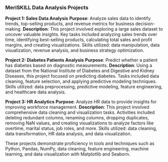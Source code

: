 ### MeriSKILL Data Analysis Projects

**Project 1: Sales Data Analysis**
**Purpose**: Analyze sales data to identify trends, top-selling products, and revenue metrics for business decision-making.
**Description**: This project involved exploring a large sales dataset to uncover valuable insights. Key tasks included analyzing sales trends over time, identifying best-selling products, calculating total sales and profit margins, and creating visualizations. Skills utilized: data manipulation, data visualization, revenue analysis, and business strategy optimization.

**Project 2: Diabetes Patients Analysis**
**Purpose**: Predict whether a patient has diabetes based on diagnostic measurements.
**Description**: Using a dataset from the National Institute of Diabetes and Digestive and Kidney Diseases, this project focused on predicting diabetes. Tasks included data cleaning, feature selection, and applying predictive modeling techniques. Skills utilized: data preprocessing, predictive modeling, feature engineering, and healthcare data analysis.

**Project 3: HR Analytics**
**Purpose**: Analyze HR data to provide insights for improving workforce management.
**Description**: This project involved comprehensive data cleaning and visualization tasks. Activities included deleting redundant columns, renaming columns, dropping duplicates, removing NaN values, and creating visualizations to analyze factors like overtime, marital status, job roles, and more. Skills utilized: data cleaning, data transformation, HR data analysis, and data visualization.

These projects demonstrate proficiency in tools and techniques such as Python, Pandas, NumPy, data cleaning, feature engineering, machine learning, and data visualization with Matplotlib and Seaborn.
